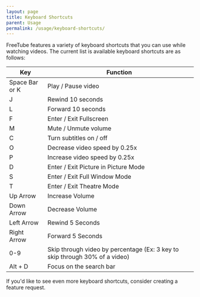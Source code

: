 ```yaml
---
layout: page
title: Keyboard Shortcuts
parent: Usage
permalink: /usage/keyboard-shortcuts/
---
```


FreeTube features a variety of keyboard shortcuts that you can use while watching videos. The current list is available keyboard shortcuts are as follows:

| Key  | Function |
| ------------- | ------------- |
| Space Bar or K | Play / Pause video  |
| J  | Rewind 10 seconds  |
| L  | Forward 10 seconds  |
| F  | Enter / Exit Fullscreen  |
| M  | Mute / Unmute volume  |
| C  | Turn subtitles on / off  |
| O  | Decrease video speed by 0.25x |
| P  | Increase video speed by 0.25x |
| D  | Enter / Exit Picture in Picture Mode |
| S  | Enter / Exit Full Window Mode |
| T  | Enter / Exit Theatre Mode |
| Up Arrow  | Increase Volume  |
| Down Arrow  | Decrease Volume  |
| Left Arrow  | Rewind 5 Seconds  |
| Right Arrow  | Forward 5 Seconds  |
| 0-9  | Skip through video by percentage (Ex: 3 key to skip through 30% of a video)  |
| Alt + D  | Focus on the search bar |

If you'd like to see even more keyboard shortcuts, consider creating a feature request.
